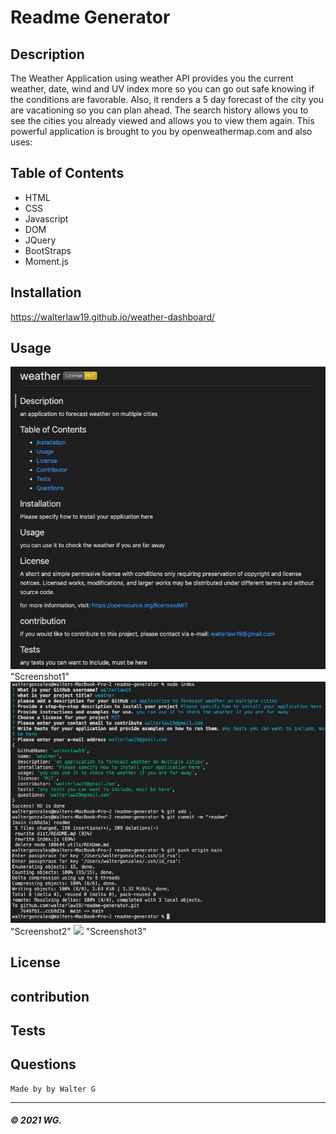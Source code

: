 # Readme Generator

## Description
The Weather Application using weather API provides you the current weather, date, wind and UV index more so you can go out safe knowing if the conditions are favorable. Also, it renders a 5 day forecast of the city you are vacationing so you can plan ahead. The search history allows you to see the cities you already viewed and allows you to view them again. This powerful application is brought to you by openweathermap.com and also uses:

## Table of Contents

* HTML
* CSS
* Javascript
* DOM
* JQuery
* BootStraps
* Moment.js

## Installation

https://walterlaw19.github.io/weather-dashboard/

## Usage

![](Readme-images/screenshot1.PNG) "Screenshot1"
![](Readme-images/screenshot2.PNG) "Screenshot2"
![](Readme-images/screenshot3.PNG) "Screenshot3"


## License


## contribution


## Tests

## Questions



```
Made by by Walter G
```

---
##### © 2021 WG.